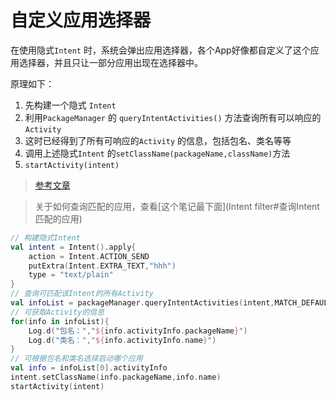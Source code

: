 # 自定义应用选择器

在使用隐式`Intent` 时，系统会弹出应用选择器，各个App好像都自定义了这个应用选择器，并且只让一部分应用出现在选择器中。

原理如下：

1. 先构建一个隐式 `Intent`
2. 利用`PackageManager` 的 `queryIntentActivities()` 方法查询所有可以响应的 `Activity`
3. 这时已经得到了所有可响应的`Activity` 的信息，包括包名、类名等等
4. 调用上述隐式`Intent` 的`setClassName(packageName,className)`方法
5. `startActivity(intent)`

> [参考文章](https://stackoverflow.com/questions/8308666/how-to-force-share-intent-to-open-a-specific-app)

> 关于如何查询匹配的应用，查看[这个笔记最下面](Intent filter#查询Intent匹配的应用)

```kotlin
// 构建隐式Intent
val intent = Intent().apply{
    action = Intent.ACTION_SEND
    putExtra(Intent.EXTRA_TEXT,"hhh")
    type = "text/plain"
}
// 查询可匹配该Intent的所有Activity
val infoList = packageManager.queryIntentActivities(intent,MATCH_DEFAULT_ONLY)
// 可获取Activity的信息
for(info in infoList){
    Log.d("包名：","${info.activityInfo.packageName}")
    Log.d("类名：","${info.activityInfo.name}")
}
// 可根据包名和类名选择启动哪个应用
val info = infoList[0].activityInfo
intent.setClassName(info.packageName,info.name)
startActivity(intent)
```

